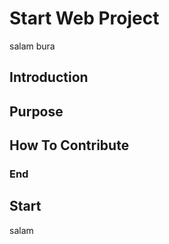 # Start Web Project
salam bura 

## Introduction

## Purpose

## How To Contribute

### End
 
## Start
salam
